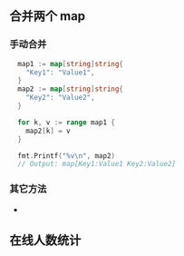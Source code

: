 
<p id="8nPcU2HBcMme5dsC6gMR1g">

## 合并两个 map

</p>

<p id="oBtczhQ9hmLdMv3RSaB4p3">

### 手动合并

</p>

<p id="6jHsGgTjgAPpn2yJb3jzfN">

```Go
  map1 := map[string]string{
    "Key1": "Value1",
  }
  map2 := map[string]string{
    "Key2": "Value2",
  }

  for k, v := range map1 {
    map2[k] = v
  }

  fmt.Printf("%v\n", map2)
  // Output: map[Key1:Value1 Key2:Value2]
```


</p>

<p id="pexxe1Q7GuGmE3vCmL4PTF">

### 其它方法

</p>

- 

<p id="mirkFAVJE7xBJXgtH8FjXh">

## 在线人数统计

</p>
